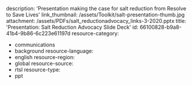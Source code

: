 description: 'Presentation making the case for salt reduction from Resolve to Save Lives'
link_thumbnail: /assets/Toolkit/salt-presentation-thumb.jpg
attachment: /assets/PDFs/salt_reductionadvocacy_links-3-2020.pptx
title: 'Presentation: Salt Reduction Advocacy Slide Deck'
id: 66100828-b9a8-41b4-9b86-6c223e61197d
resource-category:
  - communications
  - background
resource-language:
  - english
resource-region:
  - global
resource-source:
  - rtsl
resource-type:
  - ppt

